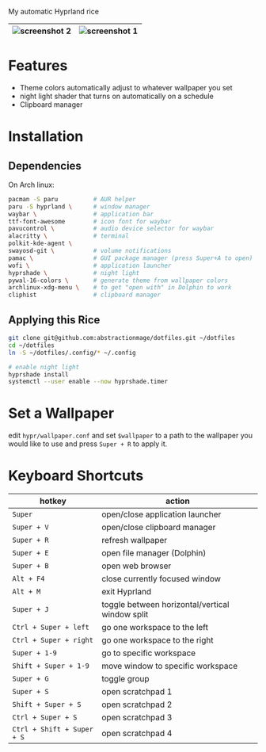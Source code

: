 My automatic Hyprland rice

| ![screenshot 2](previews/forest-house.png) | ![screenshot 1](previews/rwby-screenshot.png) | 
| --- | --- |

# Features
- Theme colors automatically adjust to whatever wallpaper you set
- night light shader that turns on automatically on a schedule
- Clipboard manager

# Installation
## Dependencies
On Arch linux:
```bash
pacman -S paru          # AUR helper
paru -S hyprland \      # window manager
waybar \                # application bar
ttf-font-awesome        # icon font for waybar
pavucontrol \           # audio device selector for waybar
alacritty \             # terminal
polkit-kde-agent \       
swayosd-git \           # volume notifications
pamac \                 # GUI package manager (press Super+A to open) 
wofi \                  # application launcher
hyprshade \             # night light 
pywal-16-colors \       # generate theme from wallpaper colors
archlinux-xdg-menu \    # to get "open with" in Dolphin to work
cliphist                # clipboard manager
```

## Applying this Rice
```bash
git clone git@github.com:abstractionmage/dotfiles.git ~/dotfiles
cd ~/dotfiles
ln -S ~/dotfiles/.config/* ~/.config

# enable night light
hyprshade install
systemctl --user enable --now hyprshade.timer
```

# Set a Wallpaper
edit `hypr/wallpaper.conf` and set `$wallpaper` to a path to the wallpaper you would like to use and press `Super + R` to apply it.

# Keyboard Shortcuts
| hotkey                        | action |
| ----------------------------- | ------ |
| `Super`                       | open/close application launcher |
| `Super + V`                   | open/close clipboard manager |
| `Super + R`                   | refresh wallpaper |
| `Super + E`                   | open file manager (Dolphin) |
| `Super + B`                   | open web browser |
| `Alt + F4`                    | close currently focused window |
| `Alt + M`                     | exit Hyprland |
| `Super + J`                   | toggle between horizontal/vertical window split |
| `Ctrl + Super + left`         | go one workspace to the left |
| `Ctrl + Super + right`        | go one workspace to the right |
| `Super + 1-9`                 | go to specific workspace |
| `Shift + Super + 1-9`         | move window to specific workspace |
| `Super + G`                   | toggle group |
| `Super + S`                   | open scratchpad 1 |
| `Shift + Super + S`           | open scratchpad 2 |
| `Ctrl + Super + S`            | open scratchpad 3 |
| `Ctrl + Shift + Super + S`    | open scratchpad 4 |
